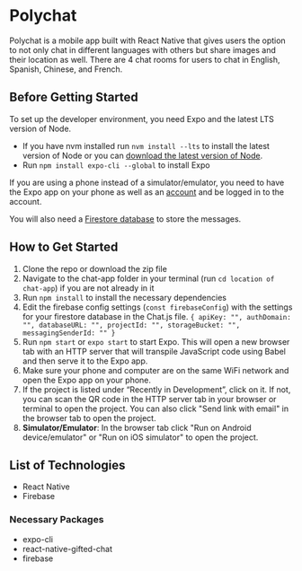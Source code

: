 # Polychat
Polychat is a mobile app built with React Native that gives users the option to not only chat in different languages with others but share images and their location as well. There are 4 chat rooms for users to chat in English, Spanish, Chinese, and French.

## Before Getting Started
To set up the developer environment, you need Expo and the latest LTS version of Node.
- If you have nvm installed run `nvm install --lts` to install the latest version of Node or you can [download the latest version of Node](https://nodejs.org/en/).
- Run `npm install expo-cli --global` to install Expo

If you are using a phone instead of a simulator/emulator, you need to have the Expo app on your phone as well as an [account](https://expo.io/signup) and be logged in to the account.

You will also need a [Firestore database](https://firebase.google.com/) to store the messages.

## How to Get Started
1. Clone the repo or download the zip file
1. Navigate to the chat-app folder in your terminal (run `cd location of chat-app`) if you are not already in it
1. Run `npm install` to install the necessary dependencies
1. Edit the firebase config settings (`const firebaseConfig`) with the settings for your firestore database in the Chat.js file.
`{
    apiKey: "",
    authDomain: "",
    databaseURL: "",
    projectId: "",
    storageBucket: "",
    messagingSenderId: ""
  }` 
1. Run `npm start` or `expo start` to start Expo. This will open a new browser tab with an HTTP server that will transpile JavaScript code using Babel and then serve it to the Expo app.
1. Make sure your phone and computer are on the same WiFi network and open the Expo app on your phone.
1. If the project is listed under “Recently in Development”, click on it. If not, you can scan the QR code in the HTTP server tab in your browser or terminal to open the project. You can also click "Send link with email" in the browser tab to open the project.
1. **Simulator/Emulator**: In the browser tab click "Run on Android device/emulator" or "Run on iOS simulator" to open the project.

## List of Technologies
- React Native
- Firebase
### Necessary Packages
- expo-cli
- react-native-gifted-chat
- firebase




